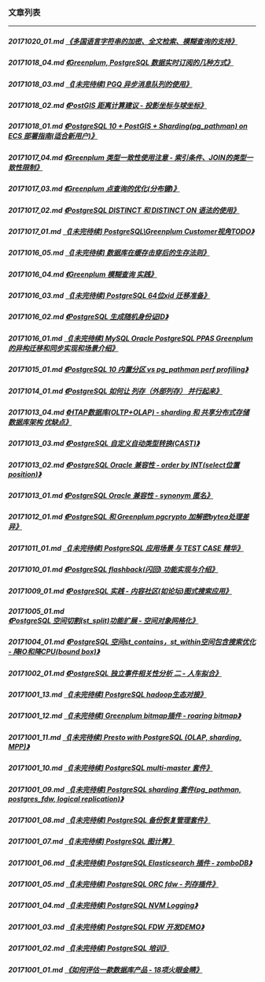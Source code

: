 ### 文章列表  
----  
##### 20171020_01.md   [《多国语言字符串的加密、全文检索、模糊查询的支持》](20171020_01.md)  
##### 20171018_04.md   [《Greenplum, PostgreSQL 数据实时订阅的几种方式》](20171018_04.md)  
##### 20171018_03.md   [《[未完待续] PGQ 异步消息队列的使用》](20171018_03.md)  
##### 20171018_02.md   [《PostGIS 距离计算建议 - 投影坐标与球坐标》](20171018_02.md)  
##### 20171018_01.md   [《PostgreSQL 10 + PostGIS + Sharding(pg_pathman) on ECS 部署指南(适合新用户)》](20171018_01.md)  
##### 20171017_04.md   [《Greenplum 类型一致性使用注意 - 索引条件、JOIN的类型一致性限制》](20171017_04.md)  
##### 20171017_03.md   [《Greenplum 点查询的优化(分布键)》](20171017_03.md)  
##### 20171017_02.md   [《PostgreSQL DISTINCT 和 DISTINCT ON 语法的使用》](20171017_02.md)  
##### 20171017_01.md   [《[未完待续] PostgreSQL\Greenplum Customer视角TODO》](20171017_01.md)  
##### 20171016_05.md   [《[未完待续] 数据库在缓存击穿后的生存法则》](20171016_05.md)  
##### 20171016_04.md   [《Greenplum 模糊查询 实践》](20171016_04.md)  
##### 20171016_03.md   [《[未完待续] PostgreSQL 64位xid 迁移准备》](20171016_03.md)  
##### 20171016_02.md   [《PostgreSQL 生成随机身份证ID》](20171016_02.md)  
##### 20171016_01.md   [《[未完待续] MySQL Oracle PostgreSQL PPAS Greenplum 的异构迁移和同步实现和场景介绍》](20171016_01.md)  
##### 20171015_01.md   [《PostgreSQL 10 内置分区 vs pg_pathman perf profiling》](20171015_01.md)  
##### 20171014_01.md   [《PostgreSQL 如何让 列存（外部列存） 并行起来》](20171014_01.md)  
##### 20171013_04.md   [《HTAP数据库(OLTP+OLAP) - sharding 和 共享分布式存储 数据库架构 优缺点》](20171013_04.md)  
##### 20171013_03.md   [《PostgreSQL 自定义自动类型转换(CAST)》](20171013_03.md)  
##### 20171013_02.md   [《PostgreSQL Oracle 兼容性 - order by INT(select位置 position)》](20171013_02.md)  
##### 20171013_01.md   [《PostgreSQL Oracle 兼容性 - synonym 匿名》](20171013_01.md)  
##### 20171012_01.md   [《PostgreSQL 和 Greenplum pgcrypto 加解密bytea处理差异》](20171012_01.md)  
##### 20171011_01.md   [《[未完待续] PostgreSQL 应用场景 与 TEST CASE 精华》](20171011_01.md)  
##### 20171010_01.md   [《PostgreSQL flashback(闪回) 功能实现与介绍》](20171010_01.md)  
##### 20171009_01.md   [《PostgreSQL 实践 - 内容社区(如论坛)图式搜索应用》](20171009_01.md)  
##### 20171005_01.md   [《PostgreSQL 空间切割(st_split)功能扩展 - 空间对象网格化》](20171005_01.md)  
##### 20171004_01.md   [《PostgreSQL 空间st_contains，st_within空间包含搜索优化 - 降IO和降CPU(bound box)》](20171004_01.md)  
##### 20171002_01.md   [《PostgreSQL 独立事件相关性分析 二 - 人车拟合》](20171002_01.md)  
##### 20171001_13.md   [《[未完待续] PostgreSQL hadoop生态对接》](20171001_13.md)  
##### 20171001_12.md   [《[未完待续] Greenplum bitmap插件 - roaring bitmap》](20171001_12.md)  
##### 20171001_11.md   [《[未完待续] Presto with PostgreSQL (OLAP, sharding, MPP)》](20171001_11.md)  
##### 20171001_10.md   [《[未完待续] PostgreSQL multi-master 套件》](20171001_10.md)  
##### 20171001_09.md   [《[未完待续] PostgreSQL sharding 套件(pg_pathman, postgres_fdw, logical replication)》](20171001_09.md)  
##### 20171001_08.md   [《[未完待续] PostgreSQL 备份恢复管理套件》](20171001_08.md)  
##### 20171001_07.md   [《[未完待续] PostgreSQL 图计算》](20171001_07.md)  
##### 20171001_06.md   [《[未完待续] PostgreSQL Elasticsearch 插件 - zomboDB》](20171001_06.md)  
##### 20171001_05.md   [《[未完待续] PostgreSQL ORC fdw - 列存插件》](20171001_05.md)  
##### 20171001_04.md   [《[未完待续] PostgreSQL NVM Logging》](20171001_04.md)  
##### 20171001_03.md   [《[未完待续] PostgreSQL FDW 开发DEMO》](20171001_03.md)  
##### 20171001_02.md   [《[未完待续] PostgreSQL 培训》](20171001_02.md)  
##### 20171001_01.md   [《如何评估一款数据库产品 - 18项火眼金睛》](20171001_01.md)  
